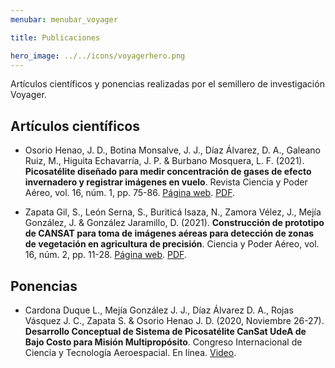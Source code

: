 ```yaml
---
menubar: menubar_voyager

title: Publicaciones

hero_image: ../../icons/voyagerhero.png
---
```


Artículos científicos y ponencias realizadas por el semillero de investigación Voyager.

## Artículos científicos
<!-- - Autor 1, autor 2. (Año). **Titulo**. Revista, vol. #, núm. #, pp. #-#. <a href="" target="_blank"><u>Página web</u></a>. <a href="" target="_blank"><u>PDF</u></a>. -->
<!-- VERA GRAVITAS -->
- Osorio Henao, J. D., Botina Monsalve, J. J., Díaz Álvarez, D. A., Galeano Ruiz, M., Higuita Echavarría, J. P. & Burbano Mosquera, L. F. (2021). **Picosatélite diseñado para medir concentración de gases de efecto invernadero y registrar imágenes en vuelo**. Revista Ciencia y Poder Aéreo, vol. 16, núm. 1, pp. 75-86. <a href="https://www.redalyc.org/journal/6735/673570962005/html/" target="_blank"><u>Página web</u></a>. <a href="https://drive.google.com/file/d/1lSN3EKniAClQSQ-HnjXms5OjomUvlPtd/view?usp=sharing" target="_blank"><u>PDF</u></a>.

- Zapata Gil, S., León Serna, S., Buriticá Isaza, N., Zamora Vélez, J., Mejía González, J. & González Jaramillo, D. (2021). **Construcción de prototipo de CANSAT para toma de imágenes aéreas para detección de zonas de vegetación en agricultura  de precisión**. Ciencia y Poder Aéreo, vol. 16, núm. 2, pp. 11-28. <a href="https://www.redalyc.org/journal/6735/673571919001/html/" target="_blank"><u>Página web</u></a>. <a href="https://drive.google.com/file/d/12X98Hn4ZOzBMPxEE-CcJ3fHt4ad3eYbG/view?usp=sharing" target="_blank"><u>PDF</u></a>.



## Ponencias
<!-- - Expositor 1, expositor 2. Año. **Titulo**. Congreso. Lugar. -->
- Cardona Duque L., Mejía González J. J., Díaz Álvarez D. A., Rojas Vásquez J. C., Zapata S. & Osorio Henao J. D. (2020, Noviembre 26-27). **Desarrollo Conceptual de Sistema de Picosatélite CanSat UdeA de Bajo Costo para Misión Multipropósito**. Congreso Internacional de Ciencia y Tecnología Aeroespacial. En línea. <a href="https://drive.google.com/file/d/12X5eg-IpXDGN-qJ6g5xbhdklqpc-zI5I/view?usp=sharing" target="_blank"><u>Video</u></a>.